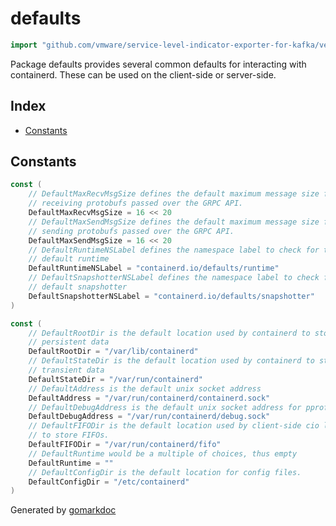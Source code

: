<!-- Code generated by gomarkdoc. DO NOT EDIT -->

# defaults

```go
import "github.com/vmware/service-level-indicator-exporter-for-kafka/vendor/github.com/containerd/containerd/defaults"
```

Package defaults provides several common defaults for interacting with containerd. These can be used on the client\-side or server\-side.

## Index

- [Constants](<#constants>)


## Constants

```go
const (
    // DefaultMaxRecvMsgSize defines the default maximum message size for
    // receiving protobufs passed over the GRPC API.
    DefaultMaxRecvMsgSize = 16 << 20
    // DefaultMaxSendMsgSize defines the default maximum message size for
    // sending protobufs passed over the GRPC API.
    DefaultMaxSendMsgSize = 16 << 20
    // DefaultRuntimeNSLabel defines the namespace label to check for the
    // default runtime
    DefaultRuntimeNSLabel = "containerd.io/defaults/runtime"
    // DefaultSnapshotterNSLabel defines the namespace label to check for the
    // default snapshotter
    DefaultSnapshotterNSLabel = "containerd.io/defaults/snapshotter"
)
```

```go
const (
    // DefaultRootDir is the default location used by containerd to store
    // persistent data
    DefaultRootDir = "/var/lib/containerd"
    // DefaultStateDir is the default location used by containerd to store
    // transient data
    DefaultStateDir = "/var/run/containerd"
    // DefaultAddress is the default unix socket address
    DefaultAddress = "/var/run/containerd/containerd.sock"
    // DefaultDebugAddress is the default unix socket address for pprof data
    DefaultDebugAddress = "/var/run/containerd/debug.sock"
    // DefaultFIFODir is the default location used by client-side cio library
    // to store FIFOs.
    DefaultFIFODir = "/var/run/containerd/fifo"
    // DefaultRuntime would be a multiple of choices, thus empty
    DefaultRuntime = ""
    // DefaultConfigDir is the default location for config files.
    DefaultConfigDir = "/etc/containerd"
)
```



Generated by [gomarkdoc](<https://github.com/princjef/gomarkdoc>)
